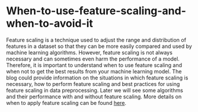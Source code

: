 # When-to-use-feature-scaling-and-when-to-avoid-it

Feature scaling is a technique used to adjust the range and distribution of features in a dataset so that they can be more easily compared and used by machine learning algorithms. However, feature scaling is not always necessary and can sometimes even harm the performance of a model. Therefore, it is important to understand when to use feature scaling and when not to get the best results from your machine learning model. The blog could provide information on the situations in which feature scaling is necessary, how to perform feature scaling and best practices for using feature scaling in data preprocessing. Later we will see some algorithms and their performance with and without feature scaling. More details on when to apply feature scaling can be found [here](https://medium.com/@prabhanshugupta008/the-scaling-decision-factors-to-consider-before-expanding-your-business-a88744a137e8).
